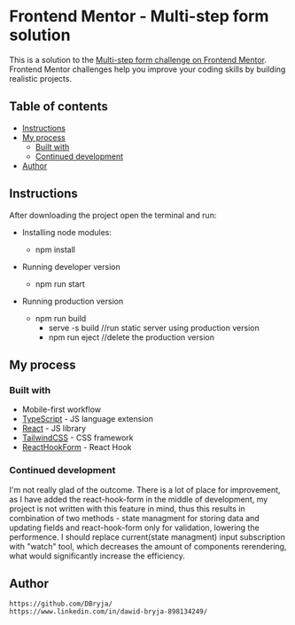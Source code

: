 # Frontend Mentor - Multi-step form solution

This is a solution to the [Multi-step form challenge on Frontend Mentor](https://www.frontendmentor.io/challenges/multistep-form-YVAnSdqQBJ). Frontend Mentor challenges help you improve your coding skills by building realistic projects.

## Table of contents

- [Instructions](#instructions)
- [My process](#my-process)
  - [Built with](#built-with)
  - [Continued development](#continued-development)
- [Author](#author)

## Instructions

After downloading the project open the terminal and run:

- Installing node modules:

  - npm install

- Running developer version

  - npm run start

- Running production version
  - npm run build
    - serve -s build //run static server using production version
    - npm run eject //delete the production version

## My process

### Built with

- Mobile-first workflow
- [TypeScript](https://www.typescriptlang.org/) - JS language extension
- [React](https://reactjs.org/) - JS library
- [TailwindCSS](https://tailwindcss.com/) - CSS framework
- [ReactHookForm](https://react-hook-form.com/) - React Hook

### Continued development

I'm not really glad of the outcome.
There is a lot of place for improvement, as I have added the react-hook-form in the middle of development, my project is not written with this feature in mind, thus this results in combination of two methods - state managment for storing data and updating fields and react-hook-form only for validation, lowering the performence.
I should replace current(state managment) input subscription with "watch" tool, which decreases the amount of components rerendering, what would significantly increase the efficiency.

## Author

    https://github.com/DBryja/
    https://www.linkedin.com/in/dawid-bryja-898134249/
